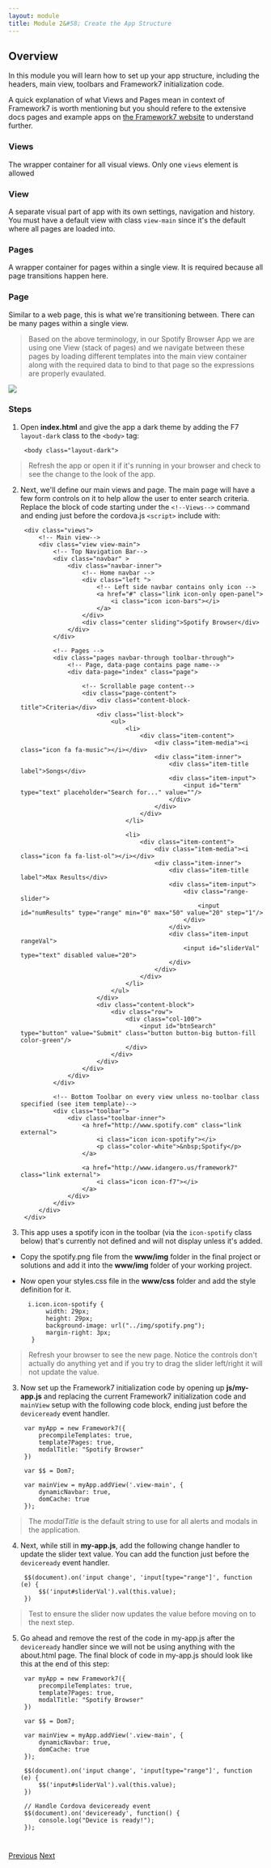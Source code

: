 ```yaml
---
layout: module
title: Module 2&#58; Create the App Structure 
---
```


## Overview
In this module you will learn how to set up your app structure, including the headers, main view, toolbars and Framework7 initialization code.
  
A quick explanation of what Views and Pages mean in context of Framework7 is worth mentioning but you should refere to the extensive docs pages
and example apps on [the Framework7 website](http://www.idangero.us/framework7/docs) to understand further.

### Views
The wrapper container for all visual views. Only one `views` element is allowed

### View
A separate visual part of app with its own settings, navigation and history. You must have a default view with class `view-main` since it's
the default where all pages are loaded into.  

### Pages
A wrapper container for pages within a single view. It is required because all page transitions happen here.

### Page
Similar to a web page, this is what we're transitioning between. There can be many pages within a single view.

> Based on the above terminology, in our Spotify Browser App we are using one View (stack of pages) and we navigate between these pages
 by loading different templates into the main view container along with the required data to bind to that page so the expressions are
 properly evaulated. 
 
 <img class="screenshot-lg" src="images/structure.png"/>

### Steps

1. Open **index.html** and give the app a dark theme by adding the F7 `layout-dark` class to the `<body>` tag:
 
        <body class="layout-dark">
        
  > Refresh the app or open it if it's running in your browser and check to see the change to the look of the app. 

2. Next, we'll define our main views and page. The main page will have a few form controls on it to help allow the user to enter search 
criteria. Replace the block of code starting under the `<!--Views-->` command and ending just before the cordova.js `<script>` include with:
    
        <div class="views">
            <!-- Main view-->
            <div class="view view-main">
                <!-- Top Navigation Bar-->
                <div class="navbar" >
                    <div class="navbar-inner">
                        <!-- Home navbar -->
                        <div class="left ">
                            <!-- Left side navbar contains only icon -->
                            <a href="#" class="link icon-only open-panel">
                                <i class="icon icon-bars"></i>
                            </a>
                        </div>
                        <div class="center sliding">Spotify Browser</div>
                    </div>
                </div>
    
                <!-- Pages -->
                <div class="pages navbar-through toolbar-through">
                    <!-- Page, data-page contains page name-->
                    <div data-page="index" class="page">
    
                        <!-- Scrollable page content-->
                        <div class="page-content">
                            <div class="content-block-title">Criteria</div>
                            <div class="list-block">
                                <ul>
                                    <li>
                                        <div class="item-content">
                                            <div class="item-media"><i class="icon fa fa-music"></i></div>
                                            <div class="item-inner">
                                                <div class="item-title label">Songs</div>
                                                <div class="item-input">
                                                    <input id="term" type="text" placeholder="Search for..." value=""/>
                                                </div>
                                            </div>
                                        </div>
                                    </li>
    
                                    <li>
                                        <div class="item-content">
                                            <div class="item-media"><i class="icon fa fa-list-ol"></i></div>
                                            <div class="item-inner">
                                                <div class="item-title label">Max Results</div>
                                                <div class="item-input">
                                                    <div class="range-slider">
                                                        <input id="numResults" type="range" min="0" max="50" value="20" step="1"/>
                                                    </div>
                                                </div>
                                                <div class="item-input rangeVal">
                                                    <input id="sliderVal" type="text" disabled value="20">
                                                </div>
                                            </div>
                                        </div>
                                    </li>
                                </ul>
                            </div>
                            <div class="content-block">
                                <div class="row">
                                    <div class="col-100">
                                        <input id="btnSearch" type="button" value="Submit" class="button button-big button-fill color-green"/>
                                    </div>
                                </div>
                            </div>
                        </div>
                    </div>
                </div>
    
                <!-- Bottom Toolbar on every view unless no-toolbar class specified (see item template)-->
                <div class="toolbar">
                    <div class="toolbar-inner">
                        <a href="http://www.spotify.com" class="link external">
                            <i class="icon icon-spotify"></i>
                            <p class="color-white">&nbsp;Spotify</p>
                        </a>
    
                        <a href="http://www.idangero.us/framework7" class="link external">
                            <i class="icon icon-f7"></i>
                        </a>
                    </div>
                </div>
            </div>
        </div>

3. This app uses a spotify icon in the toolbar (via the `icon-spotify` class below) that's currently not defined and will not display 
unless it's added. 

        
- Copy the spotify.png file from the **www/img** folder in the final project or solutions and add it into the **www/img** folder of your working 
project.
- Now open your styles.css file in the **www/css** folder and add the style definition for it.
 
        i.icon.icon-spotify {
             width: 29px;
             height: 29px;
             background-image: url("../img/spotify.png");
             margin-right: 3px;
         }
     

>Refresh your browser to see the new page. Notice the controls don't actually do anything yet and if you try to drag the slider left/right it 
will not update the value. 

3. Now set up the Framework7 initialization code by opening up **js/my-app.js** and replacing the current Framework7 
initialization code and `mainView` setup with the following code block, ending just before the `deviceready` event handler.

        var myApp = new Framework7({
            precompileTemplates: true,
            template7Pages: true,
            modalTitle: "Spotify Browser"
        })
        
        var $$ = Dom7;
        
        var mainView = myApp.addView('.view-main', {
            dynamicNavbar: true,
            domCache: true
        });

>The *modalTitle* is the default string to use for all alerts and modals in the application. 
        
4. Next, while still in **my-app.js**, add the following change handler to update the slider text value. You can add the function just
 before the `deviceready` event handler. 
        
        $$(document).on('input change', 'input[type="range"]', function (e) {
            $$('input#sliderVal').val(this.value);
        })

>Test to ensure the slider now updates the value before moving on to the next step.  

5. Go ahead and remove the rest of the code in my-app.js after the `deviceready` handler since we will not be using anything with the about.html
page. The final block of code in my-app.js should look like this at the end of this step:

        var myApp = new Framework7({
            precompileTemplates: true,
            template7Pages: true,
            modalTitle: "Spotify Browser"
        })
        
        var $$ = Dom7;
        
        var mainView = myApp.addView('.view-main', {
            dynamicNavbar: true,
            domCache: true
        });
                
        $$(document).on('input change', 'input[type="range"]', function (e) {
            $$('input#sliderVal').val(this.value);
        })
        
        // Handle Cordova deviceready event
        $$(document).on('deviceready', function() {
            console.log("Device is ready!");
        });


<div class="row" style="margin-top:40px;">
<div class="col-sm-12">
<a href="module1.html" class="btn btn-default"><i class="glyphicon glyphicon-chevron-left"></i> Previous</a>
<a href="module3.html" class="btn btn-default pull-right">Next <i class="glyphicon
glyphicon-chevron-right"></i></a>
</div>
</div>
